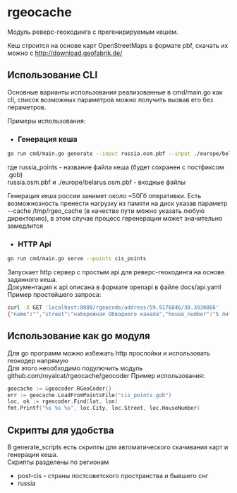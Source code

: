 # rgeocache

Модуль реверс-геокодинга с прегенирируемым кешем.

Кеш строится на основе карт OpenStreetMaps в формате pbf,
скачать их можно с <http://download.geofabrik.de/>

## Использование CLI

Основные варианты использования реализованные в cmd/main.go как cli,
список возможных параметров можно получить вызвав его без пераметров.

Примеры использования:

* ### Генерация кеша

```bash
go run cmd/main.go generate --input russia.osm.pbf --input ./europe/belarus.osm.pbf --points cis_points
```

где russia_points - название файла кеша (будет сохранен с постфиксом .gob)  
russia.osm.pbf и ./europe/belarus.osm.pbf - входные файлы  

Генерация кеша росcии занимет около ~50Гб оперативки. Есть возможнозность пренести нагрузку из памяти на диск указав параметр --cache /tmp/rgeo_cache (в качестве пути можно указать любую директорию), в этом случае процесс геренерации может значительно замедлится

* ### HTTP Api

```bash
go run cmd/main.go serve --points cis_points
```

Запускает http сервер с простым api для реверс-геокодинга на основе заданного кеша.  
Документация к api описана в формате openapi в файле docs/api.yaml  
Пример простейшего запроса:

```bash
curl -X GET 'localhost:8080/rgeocode/address/59.9176846/30.3930866'
{"name":"","street":"набережная Обводного канала","house_number":"5 литА","city":"Санкт-Петербург"}
```

## Использование как go модуля

Для go программ можно избежать http прослойки и использовать геокодер напрямую  
Для этого неообходимо подулючить модуль github.com/royalcat/rgeocache/geocoder
Пример использования:

```go
geocache := &geocoder.RGeoCoder{}
err := geocache.LoadFromPointsFile("cis_points.gob")
loc, ok := rgeocoder.Find(lat, lon)
fmt.Printf("%s %s %s", loc.City, loc.Street, loc.HouseNumber)
```

## Скрипты для удобства

В generate_scripts есть скрипты для автоматического скачивания карт и генерации кеша.  
Скрипты разделены по регионам

* post-cis - страны постсоветского пространства и бывшего снг
* russia
